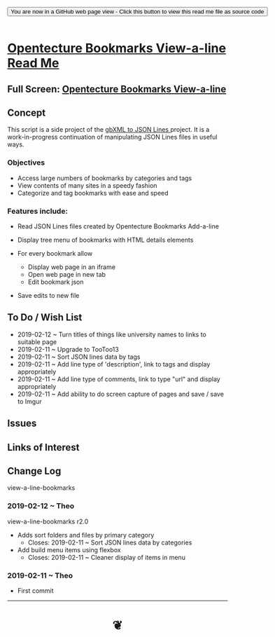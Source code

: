 
<span style=display:none; >[You are now in a GitHub source code view - click this link to view Read Me file as a web page]( https://opentecture.github.io/mindmapping/#sandbox/opentecture-bookmarks/view-a-line-bookmarks/README.md "View file as a web page." ) </span>

<div><input type=button class = 'btn btn-secondary btn-sm' onclick="window.location.href='https://github.com/opentecture/mindmapping/tree/master/sandbox/opentecture-bookmarks/view-a-line-bookmarks'";
value='You are now in a GitHub web page view - Click this button to view this read me file as source code' ></div>

<br>

# [Opentecture Bookmarks View-a-line Read Me]( #sandbox/opentecture-bookmarks/view-a-line-bookmarks/README.md )

<!--
<iframe src=https://opentecture.github.io/mindmapping/sandbox/opentecture-bookmarks/view-a-line/sandbox/opentecture-bookmarks/view-a-line=-bookmarks/ width=100% height=500px >Iframes are not viewable in GitHub source code views</iframe>
_sandbox/opentecture-bookmarks/view-a-line.html_
-->

## Full Screen: [Opentecture Bookmarks View-a-line]( https://opentecture.github.io/mindmapping/sandbox/opentecture-bookmarks/view-a-line-bookmarks/index.html )


## Concept

This script is a side project of the <a href="https://www.ladybug.tools/spider/#sandbox/gbxml-to-json-lines/" target="_blank">gbXML to JSON Lines </a> project.
It is a work-in-progress continuation of manipulating JSON Lines files in useful ways.


### Objectives
* Access large numbers of bookmarks by categories and tags
* View contents of many sites in a speedy fashion
* Categorize and tag bookmarks with ease and speed

### Features include:

* Read JSON Lines files created by Opentecture Bookmarks Add-a-line
* Display tree menu of bookmarks with HTML details elements
* For every bookmark allow
	* Display web page in an iframe
	* Open web page in new tab
	* Edit bookmark json

* Save edits to new file


## To Do / Wish List

* 2019-02-12 ~ Turn titles of things like university names to links to suitable page
* 2019-02-11 ~ Upgrade to TooToo13
* 2019-02-11 ~ Sort JSON lines data by tags
* 2019-02-11 ~ Add line type of 'description', link to tags and display appropriately
* 2019-02-11 ~ Add line type of comments, link to type "url" and display appropriately
* 2019-02-11 ~ Add ability to do screen capture of pages and save / save to Imgur



## Issues



## Links of Interest


## Change Log

view-a-line-bookmarks

### 2019-02-12 ~ Theo

view-a-line-bookmarks r2.0

* Adds sort folders and files by primary category
	* Closes: 2019-02-11 ~ Sort JSON lines data by categories
* Add build menu items using flexbox
	* Closes: 2019-02-11 ~ Cleaner display of items in menu


### 2019-02-11 ~ Theo

* First commit


***

# <center title="hello!" ><a href=javascript:window.scrollTo(0,0); style=text-decoration:none; > ❦ </a></center>
